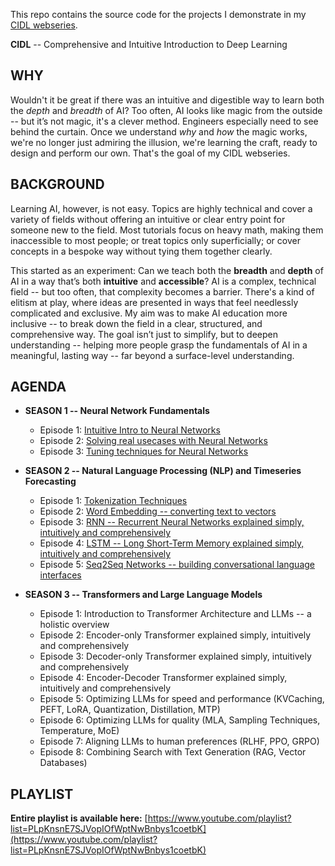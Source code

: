 This repo contains the source code for the projects I demonstrate in my [CIDL webseries](https://www.youtube.com/playlist?list=PLpKnsnE7SJVopIOfWptNwBnbys1coetbK).

**CIDL** -- Comprehensive and Intuitive Introduction to Deep Learning

## WHY

Wouldn't it be great if there was an intuitive and digestible way to learn both the *depth* and *breadth* of AI? Too often, AI looks like magic from the outside -- but it’s not magic, it's a clever method. Engineers especially need to see behind the curtain. Once we understand *why* and *how* the magic works, we're no longer just admiring the illusion, we're learning the craft, ready to design and perform our own. That's the goal of my CIDL webseries.

## BACKGROUND

Learning AI, however, is not easy. Topics are highly technical and cover a variety of fields without offering an intuitive or clear entry point for someone new to the field. Most tutorials focus on heavy math, making them inaccessible to most people; or treat topics only superficially; or cover concepts in a bespoke way without tying them together clearly. 

This started as an experiment: Can we teach both the **breadth** and **depth** of AI in a way that’s both **intuitive** and **accessible**? AI is a complex, technical field -- but too often, that complexity becomes a barrier. There's a kind of elitism at play, where ideas are presented in ways that feel needlessly complicated and exclusive. My aim was to make AI education more inclusive -- to break down the field in a clear, structured, and comprehensive way. The goal isn’t just to simplify, but to deepen understanding -- helping more people grasp the fundamentals of AI in a meaningful, lasting way -- far beyond a surface-level understanding.

## AGENDA

- **SEASON 1 -- Neural Network Fundamentals**
  - Episode 1: [Intuitive Intro to Neural Networks](https://youtu.be/os5by3jKUvc)
  - Episode 2: [Solving real usecases with Neural Networks](https://youtu.be/CQTCS8SO8bs)
  - Episode 3: [Tuning techniques for Neural Networks](https://youtu.be/_JWcxDN8BkQ)

- **SEASON 2 -- Natural Language Processing (NLP) and Timeseries Forecasting**
  - Episode 1: [Tokenization Techniques](https://youtu.be/Oy48ZLHAUg0)
  - Episode 2: [Word Embedding -- converting text to vectors](https://youtu.be/8jqqE8XG5T0)
  - Episode 3: [RNN -- Recurrent Neural Networks explained simply, intuitively and comprehensively](https://youtu.be/VuzcUsg0GVs)
  - Episode 4: [LSTM -- Long Short-Term Memory explained simply, intuitively and comprehensively](https://youtu.be/IVTZ-v4qURY)
  - Episode 5: [Seq2Seq Networks -- building conversational language interfaces](https://www.youtube.com/watch?v=eTknarEWVm8)

- **SEASON 3 -- Transformers and Large Language Models**
  - Episode 1: Introduction to Transformer Architecture and LLMs -- a holistic overview
  - Episode 2: Encoder-only Transformer explained simply, intuitively and comprehensively
  - Episode 3: Decoder-only Transformer explained simply, intuitively and comprehensively
  - Episode 4: Encoder-Decoder Transformer explained simply, intuitively and comprehensively
  - Episode 5: Optimizing LLMs for speed and performance (KVCaching, PEFT, LoRA, Quantization, Distillation, MTP)
  - Episode 6: Optimizing LLMs for quality (MLA, Sampling Techniques, Temperature, MoE)
  - Episode 7: Aligning LLMs to human preferences (RLHF, PPO, GRPO)
  - Episode 8: Combining Search with Text Generation (RAG, Vector Databases)

## PLAYLIST

**Entire playlist is available here:** [https://www.youtube.com/playlist?list=PLpKnsnE7SJVopIOfWptNwBnbys1coetbK](https://www.youtube.com/playlist?list=PLpKnsnE7SJVopIOfWptNwBnbys1coetbK)
